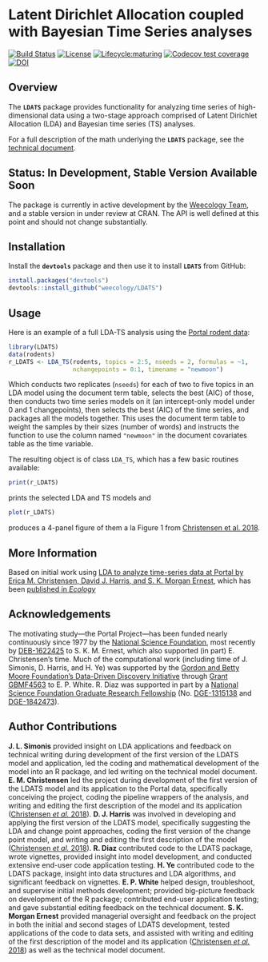 # Latent Dirichlet Allocation coupled with Bayesian Time Series analyses

[![Build Status](https://travis-ci.org/weecology/LDATS.svg?branch=master)](https://travis-ci.org/weecology/LDATS)
[![License](https://img.shields.io/badge/license-MIT-blue.svg)](https://raw.githubusercontent.com/weecology/LDATS/master/LICENSE)
[![Lifecycle:maturing](https://img.shields.io/badge/lifecycle-maturing-blue.svg)](https://www.tidyverse.org/lifecycle/#maturing)
[![Codecov test coverage](https://img.shields.io/codecov/c/github/weecology/LDATS/master.svg)](https://codecov.io/github/weecology/LDATS/branch/master)
[![DOI](https://zenodo.org/badge/DOI/10.5281/zenodo.3286617.svg)](https://doi.org/10.5281/zenodo.3286617)

## Overview

The **`LDATS`** package provides functionality for analyzing time series of 
high-dimensional data using a two-stage approach comprised of Latent 
Dirichlet Allocation (LDA) and Bayesian time series (TS) analyses.

For a full description of the math underlying the **`LDATS`** package, see the
[technical document](https://github.com/weecology/LDATS/blob/master/LDATS_model.pdf).

## Status: In Development, Stable Version Available Soon

The package is currently in active development by the 
[Weecology Team](https://www.weecology.org), and a stable version
in under review at CRAN. The API is well defined at this point and should 
not change substantially.

## Installation

Install the **`devtools`** package and then use it to install **`LDATS`** from GitHub:

```r
install.packages("devtools")
devtools::install_github("weecology/LDATS")
```

## Usage

Here is an example of a full LDA-TS analysis using the 
[Portal rodent data](https://github.com/weecology/PortalData):

```r
library(LDATS)
data(rodents)
r_LDATS <- LDA_TS(rodents, topics = 2:5, nseeds = 2, formulas = ~1,  
                  nchangepoints = 0:1, timename = "newmoon")
```
Which conducts two replicates (`nseeds`) for each of two to five topics in an
LDA model using the document term table, selects the best (AIC) of those, 
then conducts two time series models on it (an intercept-only model under 
0 and 1 changepoints), then selects the best (AIC) of the time series, and 
packages all the models together. This uses the document term table to 
weight the samples by their sizes (number of words) and instructs the 
function to use the column named `"newmoon"` in the document covariates table
as the time variable.

The resulting object is of class `LDA_TS`, which has a few basic routines 
available:

```r
print(r_LDATS)
```
prints the selected LDA and TS models and 
```r
plot(r_LDATS)
```
produces a 4-panel figure of them a la Figure 1 from
[Christensen et al. 2018](https://doi.org/10.1002/ecy.2373).

## More Information 

Based on initial work using [LDA to analyze time-series data at Portal by Erica
M. Christensen, David J. Harris, and S. K. Morgan 
Ernest](https://github.com/emchristensen/Extreme-events-LDA), which has been
[published in *Ecology*](https://doi.org/10.1002/ecy.2373)

## Acknowledgements 

The motivating study—the Portal Project—has been funded nearly continuously 
since 1977 by the [National Science Foundation](http://nsf.gov/), 
most recently by 
[DEB-1622425](https://www.nsf.gov/awardsearch/showAward?AWD_ID=1622425) 
to S. K. M. Ernest, which also supported (in part) E. Christensen’s
time. Much of the computational work (including time of J. Simonis, D. Harris,
and H. Ye) was supported by the [Gordon and Betty Moore Foundation’s 
Data-Driven Discovery 
Initiative](http://www.moore.org/programs/science/data-driven-discovery) 
through [Grant GBMF4563](http://www.moore.org/grants/list/GBMF4563) to E. P. 
White. R. Diaz was supported in part by a [National Science 
Foundation Graduate Research Fellowship](https://www.nsfgrfp.org/) 
(No. [DGE-1315138](https://www.nsf.gov/awardsearch/showAward?AWD_ID=1315138) 
and [DGE-1842473](https://www.nsf.gov/awardsearch/showAward?AWD_ID=1842473)).

## Author Contributions

**J. L. Simonis** provided insight on LDA applications and feedback on technical writing during development of the first version of the LDATS model and application, led the coding and mathematical development of the model into an R package, and led writing on the technical model document. 
**E. M. Christensen** led the project during development of the first version of the LDATS model and its application to the Portal data, specifically conceiving the project, coding the pipeline wrappers of the analysis, and writing and editing the first description of the model and its application ([Christensen *et al.* 2018](https://doi.org/10.1002/ecy.2373)). 
**D. J. Harris** was involved in developing and applying the first version of the LDATS model, specifically suggesting the LDA and change point approaches, coding the first version of the change point model, and writing and editing the first description of the model ([Christensen *et al.* 2018](https://doi.org/10.1002/ecy.2373)). 
**R. Diaz** contributed code to the LDATS package, wrote vignettes, provided insight into model development, and conducted extensive end-user code application testing. 
**H. Ye** contributed code to the LDATS package, insight into data structures and LDA algorithms, and significant feedback on vignettes. 
**E. P. White** helped design, troubleshoot, and supervise initial methods development; provided big-picture feedback on development of the R package; contributed end-user application testing; and gave substantial editing feedback on the technical document. 
**S. K. Morgan Ernest** provided managerial oversight and feedback on the project in both the initial and second stages of LDATS development, tested applications of the code to data sets, and
assisted with writing and editing of the first description of the model and its application ([Christensen *et al.* 2018](https://doi.org/10.1002/ecy.2373)) as well as the technical model document.

